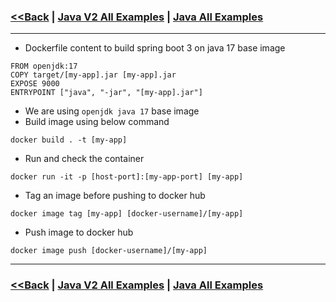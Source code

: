 ### [<<Back](../README.md) | [Java V2 All Examples](https://github.com/avinashbabudonthu/java/blob/master/java-v2/README.md) | [Java All Examples](https://github.com/avinashbabudonthu/java/blob/master/README.md)
------
* Dockerfile content to build spring boot 3 on java 17 base image
```
FROM openjdk:17
COPY target/[my-app].jar [my-app].jar
EXPOSE 9000
ENTRYPOINT ["java", "-jar", "[my-app].jar"]
```
* We are using `openjdk java 17` base image
* Build image using below command
```
docker build . -t [my-app]
``` 
* Run and check the container
```
docker run -it -p [host-port]:[my-app-port] [my-app]
```
* Tag an image before pushing to docker hub
```
docker image tag [my-app] [docker-username]/[my-app]
```
* Push image to docker hub
```
docker image push [docker-username]/[my-app]
```
------
### [<<Back](../README.md) | [Java V2 All Examples](https://github.com/avinashbabudonthu/java/blob/master/java-v2/README.md) | [Java All Examples](https://github.com/avinashbabudonthu/java/blob/master/README.md)